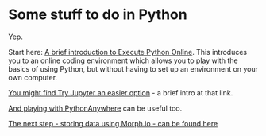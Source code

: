 # Some stuff to do in Python

Yep.

Start here: [A brief introduction to Execute Python Online](https://github.com/paulbradshaw/python_demo/blob/master/executepythononline.md). This introduces you to an online coding environment which allows you to play with the basics of using Python, but without having to set up an environment on your own computer.

[You might find Try Jupyter an easier option](https://github.com/paulbradshaw/python_demo/blob/master/tryjupyter.md) - a brief intro at that link.

[And playing with PythonAnywhere](https://github.com/paulbradshaw/python_demo/blob/master/pythonanywhere.md) can be useful too.

[The next step - storing data using Morph.io - can be found here](https://github.com/paulbradshaw/python_demo/blob/master/morphio.md)
